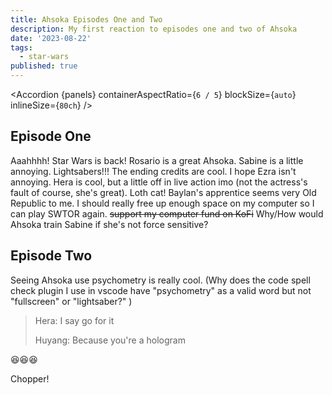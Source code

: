 ```yaml
---
title: Ahsoka Episodes One and Two
description: My first reaction to episodes one and two of Ahsoka
date: '2023-08-22'
tags:
  - star-wars
published: true
---
```


<script lang="ts" context="module">
import Accordion from '$components/Accordion.svelte';
import ahsokaImage from '$images/ahsoka/ahsoka-image.jpg?h=100;200;400&w=200;400;700&fit=cover&as=run';
import ahsokaOGImage from '$images/ahsoka/ahsoka-image.jpg?b64';
import ahsoka from '$images/ahsoka/character-poster-ahsoka.jpg?as=run';
import hera from '$images/ahsoka/character-poster-hera.jpg?as=run';
import sabine from '$images/ahsoka/character-poster-sabine.jpg?as=run';
import baylan from '$images/ahsoka/character-poster-baylan.jpg?as=run';
import shin from '$images/ahsoka/character-poster-shin.jpg?as=run';
import morgan from '$images/ahsoka/character-poster-morgan.jpg?as=run';
metadata.featuredImage = ahsokaImage;
metadata.ogImage = ahsokaOGImage;

const panels = [
  { panelSrc: ahsoka, alt: `Ahsoka's character poster`, title: 'Ahsoka', text: 'Ahsoka is perfectly realized by Rosario Dawson' },
  { panelSrc: hera, alt: `Hera character poster`, title: 'Hera', text: 'Hera is such a team mom. Her lekku look a bit fake though.' },
  { panelSrc: sabine, alt: `Sabine's character poster`, title: 'Sabine', text: `I think the actress does a great job. I wish she hadn't cut her hair, but I understand why she did.` },
  { panelSrc: baylan, alt: `Baylan's character poster`, title: 'Baylan', text: `Rip Ray. He's done a great job and will be missed.` },
  { panelSrc: shin, alt: `Shin's character poster`, title: 'Shin', text: `She looks a bit how I imagine Zannah.` },
  { panelSrc: morgan, alt: `Lady Morgan's character poster`, title: 'Lady Morgan', text: `I love seeing the return of Lady Morgan` },
  ]

</script>

<Accordion {panels} containerAspectRatio={`6 / 5`} blockSize={`auto`} inlineSize={`80ch`} />

## Episode One

Aaahhhh! Star Wars is back! Rosario is a great Ahsoka. Sabine is a little annoying. Lightsabers!!! The ending credits are cool. I hope Ezra isn't annoying. Hera is cool, but a little off in live action imo (not the actress's fault of course, she's great). Loth cat! Baylan's apprentice seems very Old Republic to me. I should really free up enough space on my computer so I can play SWTOR again. ~~support my computer fund on KoFi~~ Why/How would Ahsoka train Sabine if she's not force sensitive?

## Episode Two

Seeing Ahsoka use psychometry is really cool. (Why does the code spell check plugin I use in vscode have "psychometry" as a valid word but not "fullscreen" or "lightsaber?" )

> Hera: I say go for it
>
> Huyang: Because you're a hologram

<span class="emoji-l random-number">😆</span><span class="emoji-l random-number">😆</span><span class="emoji-l random-number">😆</span>

Chopper!
